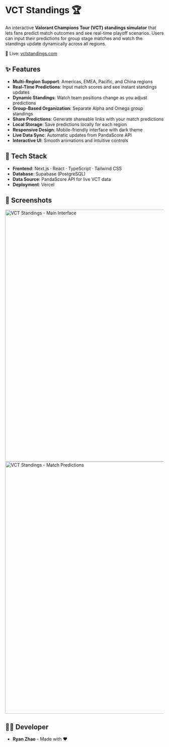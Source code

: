 # VCT Standings 🏆

An interactive **Valorant Champions Tour (VCT) standings simulator** that lets fans predict match outcomes and see real-time playoff scenarios. Users can input their predictions for group stage matches and watch the standings update dynamically across all regions.

🔗 Live: [vctstandings.com](https://www.vctstandings.com)

## ✨ Features

- **Multi-Region Support**: Americas, EMEA, Pacific, and China regions
- **Real-Time Predictions**: Input match scores and see instant standings updates
- **Dynamic Standings**: Watch team positions change as you adjust predictions
- **Group-Based Organization**: Separate Alpha and Omega group standings
- **Share Predictions**: Generate shareable links with your match predictions
- **Local Storage**: Save predictions locally for each region
- **Responsive Design**: Mobile-friendly interface with dark theme
- **Live Data Sync**: Automatic updates from PandaScore API
- **Interactive UI**: Smooth animations and intuitive controls

## 🔧 Tech Stack

- **Frontend**: Next.js · React · TypeScript · Tailwind CSS
- **Database**: Supabase (PostgreSQL)
- **Data Source**: PandaScore API for live VCT data
- **Deployment**: Vercel

## 📸 Screenshots

<img width="800" alt="VCT Standings - Main Interface" src="https://github.com/user-attachments/assets/612fd0a7-5d19-4076-86c8-0fef1fe3b359" />

<img width="800" alt="VCT Standings - Match Predictions" src="https://github.com/user-attachments/assets/aee98417-4c33-4f36-80d1-f72f882bf99a" />

## 👨‍💻 Developer

- **Ryan Zhao** - Made with ❤️

